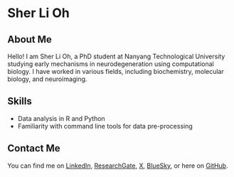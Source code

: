 # Sher Li Oh

## About Me
Hello! I am Sher Li Oh, a PhD student at Nanyang Technological University studying early mechanisms in neurodegeneration using computational biology. I have worked in various fields, including biochemistry, molecular biology, and neuroimaging.  

## Skills
- Data analysis in R and Python
- Familiarity with command line tools for data pre-processing

## Contact Me
You can find me on [LinkedIn](https://www.linkedin.com/in/sher-li-oh/), [ResearchGate](https://www.researchgate.net/profile/Sher-Li-Oh?ev=hdr_xprf), [X](https://x.com/SherLiOh), [BlueSky](https://bsky.app/profile/sherlioh.bsky.social), or here on [GitHub](https://github.com/ohsherli).
